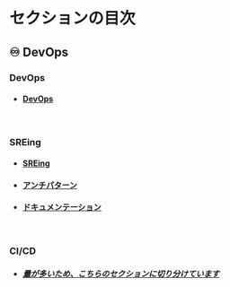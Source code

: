 # セクションの目次

## ♾️ DevOps

### DevOps 

* #### [︎DevOps](https://hiroki-it.github.io/tech-notebook/devops/devops.html)

<br>

### SREing

* #### [︎SREing](https://hiroki-it.github.io/tech-notebook/devops/devops_sreing.html)

* #### [︎アンチパターン](https://hiroki-it.github.io/tech-notebook/devops/devops_sreing_antipattern.html)

* #### [︎ドキュメンテーション](https://hiroki-it.github.io/tech-notebook/devops/devops_sreing_documentation.html)

<br>

### CI/CD

* ##### [量が多いため、こちらのセクションに切り分けています](https://hiroki-it.github.io/tech-notebook/devops/cicd/index.html)

<br>
